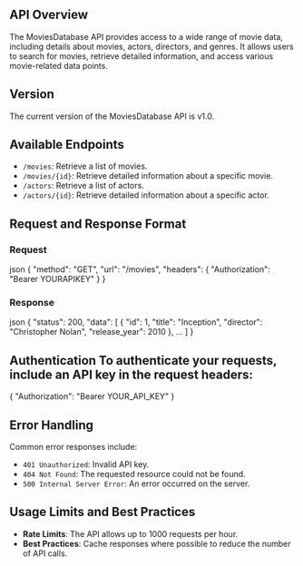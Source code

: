 ## API Overview
   The MoviesDatabase API provides access to a wide range of movie data, including details about movies, actors, directors, and genres. It allows users to search for movies, retrieve detailed information, and access various movie-related data points.

## Version
   The current version of the MoviesDatabase API is v1.0.

   ## Available Endpoints
   - `/movies`: Retrieve a list of movies.
   - `/movies/{id}`: Retrieve detailed information about a specific movie.
   - `/actors`: Retrieve a list of actors.
   - `/actors/{id}`: Retrieve detailed information about a specific actor.

   ## Request and Response Format
   ### Request
json { "method": "GET", "url": "/movies", "headers": { "Authorization": "Bearer YOURAPIKEY" } }
   ### Response
json { "status": 200, "data": [ { "id": 1, "title": "Inception", "director": "Christopher Nolan", "release_year": 2010 }, … ] }

## Authentication To authenticate your requests, include an API key in the request headers:
   {
     "Authorization": "Bearer YOUR_API_KEY"
   }

## Error Handling
   Common error responses include:
   - `401 Unauthorized`: Invalid API key.
   - `404 Not Found`: The requested resource could not be found.
   - `500 Internal Server Error`: An error occurred on the server.

## Usage Limits and Best Practices
   - **Rate Limits**: The API allows up to 1000 requests per hour.
   - **Best Practices**: Cache responses where possible to reduce the number of API calls.

